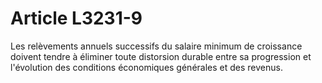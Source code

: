 # Article L3231-9

Les relèvements annuels successifs du salaire minimum de croissance doivent tendre à éliminer toute distorsion durable entre sa progression et l'évolution des conditions économiques générales et des revenus.